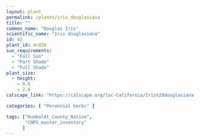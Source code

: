 ```yaml
---
layout: plant                                                              
permalink: /plants/iris_douglasiana
title: ""
common_name: "Douglas Iris"
scientific_name: "Iris douglasiana"
id: 42
plant_id: 4c83b
sun_requirements:
  - "Full Sun"
  - "Part Shade"
  - "Full Shade"
plant_size:
  - height: 
    - 0.6
    - 2.6
calscape_link: "https://calscape.org/loc-California/Iris%20douglasiana(%20)"

categories: [ "Perennial herbs" ]

tags: ["Humboldt_County_Native",
       "CNPS_master_inventory"
      ]
---
```


